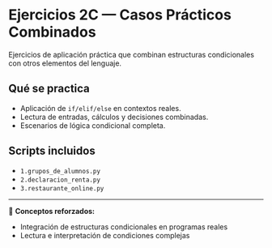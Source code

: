 # Ejercicios 2C — Casos Prácticos Combinados

Ejercicios de aplicación práctica que combinan estructuras condicionales con otros elementos del lenguaje.

## Qué se practica

- Aplicación de `if/elif/else` en contextos reales.
- Lectura de entradas, cálculos y decisiones combinadas.
- Escenarios de lógica condicional completa.

## Scripts incluidos

- `1.grupos_de_alumnos.py`
- `2.declaracion_renta.py`
- `3.restaurante_online.py`

---

🧩 **Conceptos reforzados:**

- Integración de estructuras condicionales en programas reales
- Lectura e interpretación de condiciones complejas
